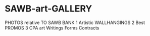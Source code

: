 # SAWB-art-GALLERY
PHOTOS relative TO SAWB BANK 1 Artistic WALLHANGINGS 2 Best PROMOS 3 CPA art Writings Forms Contracts
